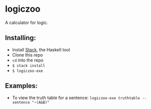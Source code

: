 # logiczoo

A calculator for logic.

## Installing:

 - Install [Stack](https://docs.haskellstack.org/en/stable/README/), the Haskell tool
 - Clone this repo
 - `cd` into the repo
 - `$ stack install`
 - `$ logiczoo-exe`

## Examples:

 - To view the truth table for a sentence: `logiczoo-exe truthtable --sentence "~(A&B)"`
